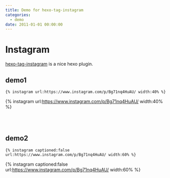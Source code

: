 ```yaml
---
title: Demo for hexo-tag-instagram
categories:
  - demo
date: 2011-01-01 00:00:00
---
```

# Instagram

[hexo-tag-instagram](https://github.com/tea3/hexo-tag-instagram) is a nice hexo plugin.

## demo1

```
{% instagram url:https://www.instagram.com/p/Bg71nq4HuAU/ width:40% %}
```

{% instagram url:https://www.instagram.com/p/Bg71nq4HuAU/ width:40% %}


<br> <br>

## demo2

```
{% instagram captioned:false url:https://www.instagram.com/p/Bg71nq4HuAU/ width:60% %}
```

{% instagram captioned:false url:https://www.instagram.com/p/Bg71nq4HuAU/ width:60% %}
